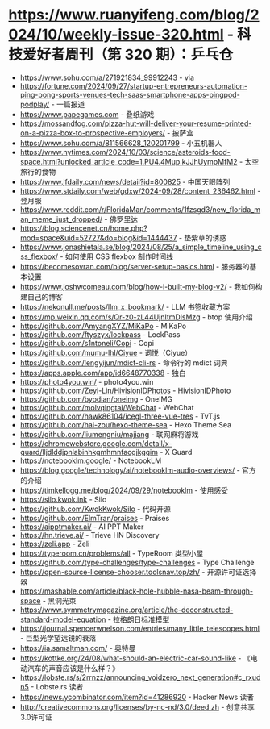 # https://www.ruanyifeng.com/blog/2024/10/weekly-issue-320.html - 科技爱好者周刊（第 320 期）：乒乓仓

- https://www.sohu.com/a/271921834_99912243 - via
- https://fortune.com/2024/09/27/startup-entrepreneurs-automation-ping-pong-sports-venues-tech-saas-smartphone-apps-pingpod-podplay/ - 一篇报道
- https://www.papegames.com - 叠纸游戏
- https://mossandfog.com/pizza-hut-will-deliver-your-resume-printed-on-a-pizza-box-to-prospective-employers/ - 披萨盒
- https://www.sohu.com/a/811566628_120201799 - 小五机器人
- https://www.nytimes.com/2024/10/03/science/asteroids-food-space.html?unlocked_article_code=1.PU4.4Mup.kJJhUympMfM2 - 太空旅行的食物
- https://www.jfdaily.com/news/detail?id=800825 - 中国天眼阵列
- https://www.stdaily.com/web/gdxw/2024-09/28/content_236462.html - 登月服
- https://www.reddit.com/r/FloridaMan/comments/1fzsgd3/new_florida_man_meme_just_dropped/ - 佛罗里达
- https://blog.sciencenet.cn/home.php?mod=space&uid=52727&do=blog&id=1444437 - 垫紫草的诱惑
- https://www.jonashietala.se/blog/2024/08/25/a_simple_timeline_using_css_flexbox/ - 如何使用 CSS flexbox 制作时间线
- https://becomesovran.com/blog/server-setup-basics.html - 服务器的基本设置
- https://www.joshwcomeau.com/blog/how-i-built-my-blog-v2/ - 我如何构建自己的博客
- https://nekonull.me/posts/llm_x_bookmark/ - LLM 书签收藏方案
- https://mp.weixin.qq.com/s/Qr-z0-zL44UjnItmDlsMzg - btop 使用介绍
- https://github.com/AmyangXYZ/MiKaPo - MiKaPo
- https://github.com/ftyszyx/lockpass - LockPass
- https://github.com/s1ntoneli/Copi - Copi
- https://github.com/mumu-lhl/Ciyue - 词悦（Ciyue）
- https://github.com/lengyijun/mdict-cli-rs - 命令行的 mdict 词典
- https://apps.apple.com/app/id6648770338 - 独白
- https://photo4you.win/ - photo4you.win
- https://github.com/Zeyi-Lin/HivisionIDPhotos - HivisionIDPhoto
- https://github.com/byodian/oneimg - OneIMG
- https://github.com/molvqingtai/WebChat - WebChat
- https://github.com/hawk86104/icegl-three-vue-tres - TvT.js
- https://github.com/hai-zou/hexo-theme-sea - Hexo Theme Sea
- https://github.com/liumengniu/majiang - 联网麻将游戏
- https://chromewebstore.google.com/detail/x-guard/lljdlddjpnlabinhkgmhmnfacgjkggim - X Guard
- https://notebooklm.google/ - NotebookLM
- https://blog.google/technology/ai/notebooklm-audio-overviews/ - 官方的介绍
- https://timkellogg.me/blog/2024/09/29/notebooklm - 使用感受
- https://silo.kwok.ink - Silo
- https://github.com/KwokKwok/Silo - 代码开源
- https://github.com/ElmTran/praises - Praises
- https://aipptmaker.ai/ - AI PPT Maker
- https://hn.trieve.ai/ - Trieve HN Discovery
- https://zeli.app - Zeli
- https://typeroom.cn/problems/all - TypeRoom 类型小屋
- https://github.com/type-challenges/type-challenges - Type Challenge
- https://open-source-license-chooser.toolsnav.top/zh/ - 开源许可证选择器
- https://mashable.com/article/black-hole-hubble-nasa-beam-through-space - 黑洞光束
- https://www.symmetrymagazine.org/article/the-deconstructed-standard-model-equation - 拉格朗日标准模型
- https://journal.spencerwnelson.com/entries/many_little_telescopes.html - 巨型光学望远镜的衰落
- https://ia.samaltman.com/ - 奥特曼
- https://kottke.org/24/08/what-should-an-electric-car-sound-like - 《电动汽车的声音应该是什么样？》
- https://lobste.rs/s/2rrnzz/announcing_voidzero_next_generation#c_rxudn5 - Lobste.rs 读者
- https://news.ycombinator.com/item?id=41286920 - Hacker News 读者
- http://creativecommons.org/licenses/by-nc-nd/3.0/deed.zh - 创意共享3.0许可证